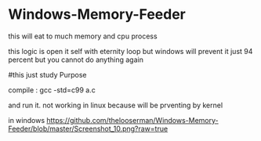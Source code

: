 # Windows-Memory-Feeder

this will eat to much memory and cpu process

this logic is open it self with eternity loop but windows will prevent it
just 94 percent but you cannot do anything again


#this just study Purpose


compile :
gcc -std=c99 a.c

and run it.
not working in linux because will be prventing
by kernel

in windows
https://github.com/thelooserman/Windows-Memory-Feeder/blob/master/Screenshot_10.png?raw=true
